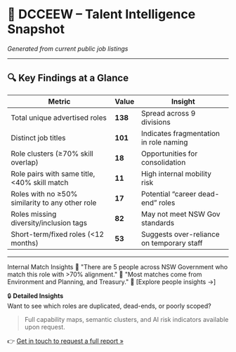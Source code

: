 # 🏢 DCCEEW – Talent Intelligence Snapshot
*Generated from current public job listings*

---

## 🔍 Key Findings at a Glance

| Metric | Value | Insight |
|--------|-------|---------|
| Total unique advertised roles | **138** | Spread across 9 divisions |
| Distinct job titles | **101** | Indicates fragmentation in role naming |
| Role clusters (≥70% skill overlap) | **18** | Opportunities for consolidation |
| Role pairs with same title, <40% skill match | **11** | High internal mobility risk |
| Roles with no ≥50% similarity to any other role | **17** | Potential “career dead-end” roles |
| Roles missing diversity/inclusion tags | **82** | May not meet NSW Gov standards |
| Short-term/fixed roles (<12 months) | **53** | Suggests over-reliance on temporary staff |

---

Internal Match Insights
📍 "There are 5 people across NSW Government who match this role with >70% alignment."
🧠 "Most matches come from Environment and Planning, and Treasury."
🔗 [Explore people insights →]


🔒 **Detailed Insights**  
Want to see which roles are duplicated, dead-ends, or poorly scoped?

> Full capability maps, semantic clusters, and AI risk indicators available upon request.

👉 [Get in touch to request a full report »](#)

